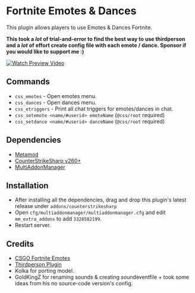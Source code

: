 # Fortnite Emotes & Dances

This plugin allows players to use Emotes & Dances Fortnite.

**This took a *lot* of trial-and-error to find the best way to use thirdperson and a *lot* of effort create config file with each emote / dance. Sponsor if you would like to support me :)**

[![Watch Preview Video](https://raw.githubusercontent.com/cruze03/FortniteEmotesNDances/main/git_assets/preview_menu.png)](https://www.youtube.com/watch?v=hNeWEU2_Qss)

## Commands
- `css_emotes` - Open emotes menu.
- `css_dances` - Open dances menu.
- `css_etriggers` - Print all chat triggers for emotes/dances in chat.
- `css_setemote <name/#userid> emoteName` (`@css/root` required)
- `css_setdance <name/#userid> danceName` (`@css/root` required)

## Dependencies
- [Metamod](https://www.metamodsource.net/downloads.php?branch=dev)
- [CounterStrikeSharp v260+](https://github.com/roflmuffin/CounterStrikeSharp/releases/latest)
- [MultiAddonManager](https://github.com/Source2ZE/MultiAddonManager/releases/latest)

## Installation
- After installing all the dependencies, drag and drop this plugin's latest release under `addons/counterstrikesharp`
- Open `cfg/multiaddonmanager/multiaddonmanager.cfg` and edit `mm_extra_addons` to add `3328582199`.
- Restart server.

## Credits
- [CSGO Fortnite Emotes](https://github.com/Franc1sco/Fortnite-Emotes-Extended)
- [Thirdperson Plugin](https://github.com/UgurhanK/ThirdPerson-WIP)
- Kolka for porting model.
- GoldKingZ for renaming sounds & creating soundeventfile + took some ideas from his no source-code version's config.